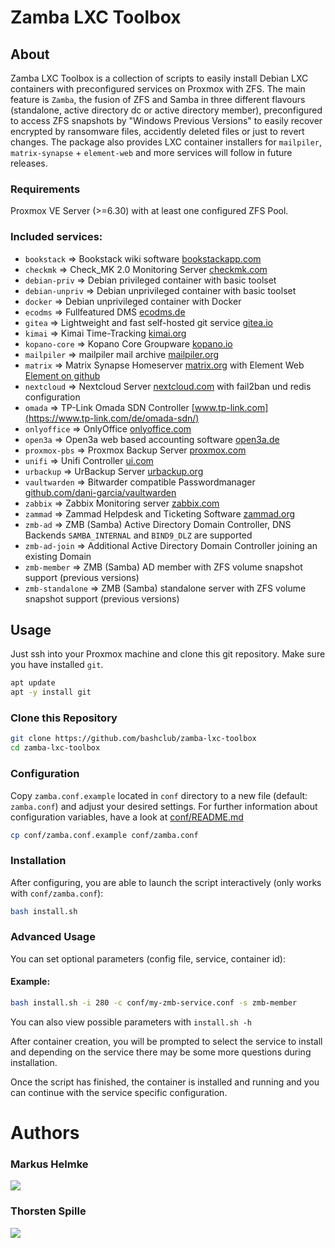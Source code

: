 # Zamba LXC Toolbox

## About
Zamba LXC Toolbox is a collection of scripts to easily install Debian LXC containers with preconfigured services on Proxmox with ZFS.
The main feature is `Zamba`, the fusion of ZFS and Samba in three different flavours (standalone, active directory dc or active directory member), preconfigured to access ZFS snapshots by "Windows Previous Versions" to easily recover encrypted by ransomware files, accidently deleted files or just to revert changes.
The package also provides LXC container installers for `mailpiler`, `matrix-synapse` + `element-web` and more services will follow in future releases.
### Requirements
Proxmox VE Server (>=6.30) with at least one configured ZFS Pool.
### Included services:
- `bookstack` => Bookstack wiki software [bookstackapp.com](https://www.bookstackapp.com/)
- `checkmk` => Check_MK 2.0 Monitoring Server [checkmk.com](https://checkmk.com/)
- `debian-priv` => Debian privileged container with basic toolset
- `debian-unpriv` => Debian unprivileged container with basic toolset
- `docker` => Debian unprivileged container with Docker
- `ecodms` => Fullfeatured DMS [ecodms.de](https://www.ecodms.de)
- `gitea` => Lightweight and fast self-hosted git service [gitea.io](https://gitea.io)
- `kimai` => Kimai Time-Tracking [kimai.org](https://www.kimai.org/)
- `kopano-core` => Kopano Core Groupware [kopano.io](https://kopano.io/)
- `mailpiler` => mailpiler mail archive [mailpiler.org](https://www.mailpiler.org/)
- `matrix` => Matrix Synapse Homeserver [matrix.org](https://matrix.org/docs/projects/server/synapse) with Element Web [Element on github](https://github.com/vector-im/element-web)
- `nextcloud` => Nextcloud Server [nextcloud.com](https://nextcloud.com/) with fail2ban und redis configuration
- `omada` => TP-Link Omada SDN Controller [www.tp-link.com](https://www.tp-link.com/de/omada-sdn/)
- `onlyoffice` => OnlyOffice [onlyoffice.com](https://onlyoffice.com)
- `open3a` => Open3a web based accounting software [open3a.de](https://open3a.de)
- `proxmox-pbs` => Proxmox Backup Server [proxmox.com](https://proxmox.com/en/proxmox-backup-server)
- `unifi` => Unifi Controller [ui.com](https://ui.com)
- `urbackup` => UrBackup Server [urbackup.org](https://urbackup.org)
- `vaultwarden` => Bitwarder compatible Passwordmanager [github.com/dani-garcia/vaultwarden](https://github.com/dani-garcia/vaultwarden)
- `zabbix` => Zabbix Monitoring server [zabbix.com](https://www.zabbix.com)
- `zammad` => Zammad Helpdesk and Ticketing Software [zammad.org](https://zammad.org/)
- `zmb-ad` => ZMB (Samba) Active Directory Domain Controller, DNS Backends `SAMBA_INTERNAL` and `BIND9_DLZ` are supported
- `zmb-ad-join` => Additional Active Directory Domain Controller joining an existing Domain
- `zmb-member` => ZMB (Samba) AD member with ZFS volume snapshot support (previous versions)
- `zmb-standalone` => ZMB (Samba) standalone server with ZFS volume snapshot support (previous versions)
## Usage
Just ssh into your Proxmox machine and clone this git repository. Make sure you have installed `git`.
```bash
apt update
apt -y install git
```
### Clone this Repository
```bash
git clone https://github.com/bashclub/zamba-lxc-toolbox
cd zamba-lxc-toolbox
```
### Configuration
Copy `zamba.conf.example` located in `conf` directory to a new file (default: `zamba.conf`) and adjust your desired settings.
For further information about configuration variables, have a look at [conf/README.md](conf/README.md)
```bash
cp conf/zamba.conf.example conf/zamba.conf
```
### Installation
After configuring, you are able to launch the script interactively (only works with `conf/zamba.conf`):
```bash
bash install.sh
```
### Advanced Usage
You can set optional parameters (config file, service, container id):
#### Example:
```bash
bash install.sh -i 280 -c conf/my-zmb-service.conf -s zmb-member
```
You can also view possible parameters with `install.sh -h`

After container creation, you will be prompted to select the service to install and depending on the service there may be some more questions during installation.

Once the script has finished, the container is installed and running and you can continue with the service specific configuration.

# Authors

### Markus Helmke
[<img src="https://storage.ko-fi.com/cdn/brandasset/kofi_s_tag_dark.png" rel="Support me on Ko-Fi">](https://ko-fi.com/nettwarker)

### Thorsten Spille
[<img src="https://storage.ko-fi.com/cdn/brandasset/kofi_s_tag_dark.png" rel="Support me on Ko-Fi">](https://ko-fi.com/thorakel)
